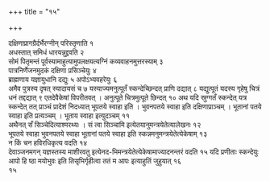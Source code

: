 +++
title = "१५"

+++
 

दक्षिणाप्रागग्रैर्दर्भैरग्नीन् परिस्तृणाति १  
अधस्तात् समिधं
धारयन्नुद्द्रवति २  
सोमं पितृमन्तं
पूर्वस्यामाहुत्यामुपलक्षयत्यग्निं
कव्यवाहनमुत्तरस्याम् ३  
पात्रनिर्णेजनमुदकं
दक्षिणा प्रसिञ्चेयुः ४  
ब्राह्मणाय यज्ञायुधानि दद्युः ५
अपोऽभ्यवहरेयुः ६  
अमैव पुत्रस्य दृषत् स्यादायसं च ७
यस्याज्यमनुत्पूतँ स्कन्देच्छिन्दत् प्राणि दद्यात् ८
यद्युत्पूतं यदस्य गृहेषु चित्रं धनं तद्दद्यात् ९
एतदेवैकेषां विपरीतवत् । अनुत्पूते चित्रमुत्पूते छिन्दत् १०
अथ यदि स्रुग्गतँ स्कन्देत् यत्र स्कन्देत् तत् प्राञ्चं प्रादेशं
निदध्यात् भूपतये स्वाहा इति । भुवनपतये स्वाहा इति
दक्षिणाप्राञ्चम् । भूतानां पतये स्वाहा इति
प्रत्यञ्चम् । भूताय स्वाहा इत्युदञ्चम् ११  
अथैनत् सँ
सिञ्चेदित्याश्मरथ्यः । सं त्वा सिञ्चामि
इत्येतयानुमन्त्रयेतेत्यालेखनः १२  
भूपतये स्वाहा भुवनपतये
स्वाहा भूतानां पतये स्वाहा इति स्कन्नमनुमन्त्रयेतेत्येकेषाम् १३  
न
किं चन हविरधिकृत्य वदति १४  
देवाञ्जनमगन् यज्ञस्तस्य माशीरवतु
इत्येनद-भिमन्त्रयेतेत्येकेषामाज्यादनन्तरं वदति १५
यदि प्रणीताः स्कन्देयुः आपो हि ष्ठा मयोभुवः इति तिसृभिर्गृहीत्वा
ततं म आपः इत्याहुतिं जुहुयात् १६  
१५

